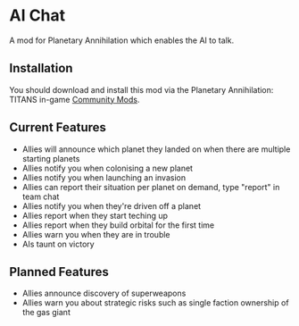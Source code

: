 # AI Chat

A mod for Planetary Annihilation which enables the AI to talk.

## Installation

You should download and install this mod via the Planetary Annihilation: TITANS in-game [Community Mods](https://steamcommunity.com/sharedfiles/filedetails/?id=1417396826).

## Current Features

- Allies will announce which planet they landed on when there are multiple starting planets
- Allies notify you when colonising a new planet
- Allies notify you when launching an invasion
- Allies can report their situation per planet on demand, type "report" in team chat
- Allies notify you when they're driven off a planet
- Allies report when they start teching up
- Allies report when they build orbital for the first time
- Allies warn you when they are in trouble
- AIs taunt on victory

## Planned Features

- Allies announce discovery of superweapons
- Allies warn you about strategic risks such as single faction ownership of the gas giant
